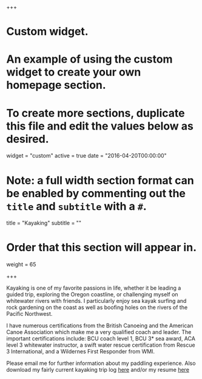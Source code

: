 +++
# Custom widget.
# An example of using the custom widget to create your own homepage section.
# To create more sections, duplicate this file and edit the values below as desired.
widget = "custom"
active = true
date = "2016-04-20T00:00:00"

# Note: a full width section format can be enabled by commenting out the `title` and `subtitle` with a `#`.
title = "Kayaking"
subtitle = ""

# Order that this section will appear in.
weight = 65

+++

Kayaking is one of my favorite passions in life, whether it be leading a guided trip, exploring the Oregon coastline, or challenging myself on whitewater rivers with friends. I particularly enjoy sea kayak surfing and rock gardening on the coast as well as boofing holes on the rivers of the Pacific Northwest. 

I have numerous certifications from the British Canoeing and the American Canoe Association which make me a very qualified coach and leader. The important certifications include: BCU coach level 1, BCU 3* sea award, ACA level 3 whitewater instructor, a swift water rescue certification from Rescue 3 International, and a Wildernes First Responder from WMI. 

Please email me for further information about my paddling experience. Also download my fairly current kayaking trip log <a href="file/log.pdf" target="\_blank">here</a> and/or my resume <a href="file/kayaking.pdf" target="\_blank">here</a>  